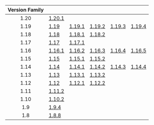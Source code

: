 | Version Family | | | | | |
|:---:|---|---|---|---|---|
| 1.20 | [1.20.1](https://github.com/BaldGang/spigot-build/releases/download/20230725/spigot-1.20.1.jar) | | | | |
| 1.19 | [1.19](https://github.com/BaldGang/spigot-build/releases/download/20230725/spigot-1.19.jar) | [1.19.1](https://github.com/BaldGang/spigot-build/releases/download/20230725/spigot-1.19.1.jar) | [1.19.2](https://github.com/BaldGang/spigot-build/releases/download/20230725/spigot-1.19.2.jar) | [1.19.3](https://github.com/BaldGang/spigot-build/releases/download/20230725/spigot-1.19.3.jar) | [1.19.4](https://github.com/BaldGang/spigot-build/releases/download/20230725/spigot-1.19.4.jar) |
| 1.18 | [1.18](https://github.com/BaldGang/spigot-build/releases/download/20230725/spigot-1.18.jar) | [1.18.1](https://github.com/BaldGang/spigot-build/releases/download/20230725/spigot-1.18.1.jar) | [1.18.2](https://github.com/BaldGang/spigot-build/releases/download/20230725/spigot-1.18.2.jar) | | |
| 1.17 | [1.17](https://github.com/BaldGang/spigot-build/releases/download/20230725/spigot-1.17.jar) | [1.17.1](https://github.com/BaldGang/spigot-build/releases/download/20230725/spigot-1.17.1.jar) | | | |
| 1.16 | [1.16.1](https://github.com/BaldGang/spigot-build/releases/download/20230725/spigot-1.16.1.jar) | [1.16.2](https://github.com/BaldGang/spigot-build/releases/download/20230725/spigot-1.16.2.jar) | [1.16.3](https://github.com/BaldGang/spigot-build/releases/download/20230725/spigot-1.16.3.jar) | [1.16.4](https://github.com/BaldGang/spigot-build/releases/download/20230725/spigot-1.16.4.jar) | [1.16.5](https://github.com/BaldGang/spigot-build/releases/download/20230725/spigot-1.16.5.jar) |
| 1.15 | [1.15](https://github.com/BaldGang/spigot-build/releases/download/20230725/spigot-1.15.jar) | [1.15.1](https://github.com/BaldGang/spigot-build/releases/download/20230725/spigot-1.15.1.jar) | [1.15.2](https://github.com/BaldGang/spigot-build/releases/download/20230725/spigot-1.15.2.jar) | | |
| 1.14 | [1.14](https://github.com/BaldGang/spigot-build/releases/download/20230725/spigot-1.14.jar) | [1.14.1](https://github.com/BaldGang/spigot-build/releases/download/20230725/spigot-1.14.1.jar) | [1.14.2](https://github.com/BaldGang/spigot-build/releases/download/20230725/spigot-1.14.2.jar) | [1.14.3](https://github.com/BaldGang/spigot-build/releases/download/20230725/spigot-1.14.3.jar) | [1.14.4](https://github.com/BaldGang/spigot-build/releases/download/20230725/spigot-1.14.4.jar) |
| 1.13 | [1.13](https://github.com/BaldGang/spigot-build/releases/download/20230725/spigot-1.13.jar) | [1.13.1](https://github.com/BaldGang/spigot-build/releases/download/20230725/spigot-1.13.1.jar) | [1.13.2](https://github.com/BaldGang/spigot-build/releases/download/20230725/spigot-1.13.2.jar) | | |
| 1.12 | [1.12](https://github.com/BaldGang/spigot-build/releases/download/20230725/spigot-1.12.jar) | [1.12.1](https://github.com/BaldGang/spigot-build/releases/download/20230725/spigot-1.12.1.jar) | [1.12.2](https://github.com/BaldGang/spigot-build/releases/download/20230725/spigot-1.12.2.jar) | | |
| 1.11 | [1.11.2](https://github.com/BaldGang/spigot-build/releases/download/20230725/spigot-1.11.2.jar) | | | | |
| 1.10 | [1.10.2](https://github.com/BaldGang/spigot-build/releases/download/20230725/spigot-1.10.2.jar) | | | | |
| 1.9 | [1.9.4](https://github.com/BaldGang/spigot-build/releases/download/20230725/spigot-1.9.4.jar) | | | | |
| 1.8 | [1.8.8](https://github.com/BaldGang/spigot-build/releases/download/20230725/spigot-1.8.8.jar) | | | | |
